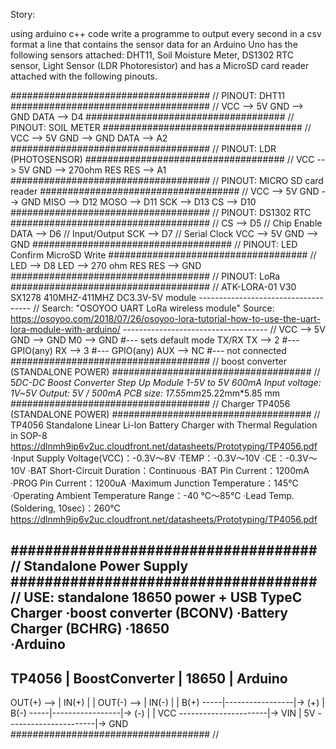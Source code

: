 
Story:

using arduino c++ code write a programme to output every second in a csv format 
a line that contains the sensor data for an Arduino Uno has the following sensors 
attached: DHT11, Soil Moisture Meter, DS1302 RTC sensor, Light Sensor (LDR Photoresistor)
and has a MicroSD card reader attached with the following pinouts. 

#################################### //
PINOUT: DHT11
#################################### //
VCC    --> 5V 
GND     --> GND
DATA    --> D4
#################################### //
PINOUT: SOIL METER
#################################### //
VCC    --> 5V 
GND     --> GND
DATA    --> A2
#################################### //
PINOUT: LDR (PHOTOSENSOR)
#################################### //
VCC    --> 5V 
GND     --> 270ohm RES
RES    --> A1
#################################### //
PINOUT: MICRO SD card reader
#################################### //
VCC    --> 5V 
GND     --> GND
MISO --> D12
MOSO --> D11
SCK     --> D13
CS     --> D10
#################################### //
PINOUT: DS1302 RTC
#################################### //
CS    --> D5  // Chip Enable
DATA  --> D6  // Input/Output
SCK   --> D7  // Serial Clock
VCC   --> 5V 
GND   --> GND
#################################### //
PINOUT: LED Confirm MicroSD Write
#################################### //
LED --> D8
LED --> 270 ohm RES
RES --> GND
#################################### //
PINOUT: LoRa
#################################### //
ATK-LORA-01 V30 
SX1278
410MHZ-411MHZ 
DC3.3V-5V module
------------------------------------ //
Search: "OSOYOO UART LoRa wireless module"
Source: https://osoyoo.com/2018/07/26/osoyoo-lora-tutorial-how-to-use-the-uart-lora-module-with-arduino/
------------------------------------ //
VCC   --> 5V 
GND   --> GND
M0    --> GND  #--- sets default mode TX/RX
TX    --> 2    #--- GPIO(any)
RX    --> 3    #--- GPIO(any)
AUX   --> NC   #--- not connected
#################################### //
boost converter (STANDALONE POWER)
#################################### //
5*DC-DC Boost Converter Step Up Module 
1-5V to 5V 600mA
Input voltage: 1V~5V
Output: 5V / 500mA
PCB size: 17.55mm*25.22mm*5.85 mm
#################################### //
Charger TP4056 (STANDALONE POWER)
#################################### //
TP4056 Standalone Linear Li-lon Battery Charger with Thermal Regulation in SOP-8
https://dlnmh9ip6v2uc.cloudfront.net/datasheets/Prototyping/TP4056.pdf
·Input Supply Voltage(VCC)：-0.3V～8V
·TEMP：-0.3V～10V
·CE：-0.3V～10V
·BAT Short-Circuit Duration：Continuous
·BAT Pin Current：1200mA
·PROG Pin Current：1200uA
·Maximum Junction Temperature：145℃
·Operating Ambient Temperature Range：-40
℃～85℃
·Lead Temp.(Soldering, 10sec)：260℃
https://dlnmh9ip6v2uc.cloudfront.net/datasheets/Prototyping/TP4056.pdf

#################################### //
Standalone Power Supply
#################################### //
USE: standalone 18650 power + USB TypeC Charger
·boost converter (BCONV)
·Battery Charger (BCHRG)
·18650           
·Arduino
-----------------------------------------------------
TP4056       | BoostConverter  | 18650    | Arduino        
-----------------------------------------------------
OUT(+)  -->  | IN(+)           |          |
OUT(-)  -->  | IN(-)           |          |
B(+)    -----|-----------------|-> (+)    |
B(-)    -----|-----------------|-> (-)    |
             | VCC  ----------------------|-> VIN
             | 5V   ----------------------|-> GND
#################################### //


